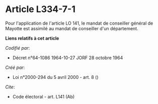 # Article L334-7-1

Pour l'application de l'article LO 141, le mandat de conseiller général de Mayotte est assimilé au mandat de conseiller d'un
département.

**Liens relatifs à cet article**

_Codifié par_:

  - Décret n°64-1086 1964-10-27 JORF 28 octobre 1964

_Créé par_:

  - Loi n°2000-294 du 5 avril 2000 - art. 8 ()

_Cite_:

  - Code électoral - art. L141 (Ab)
